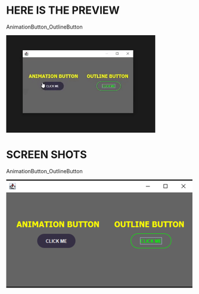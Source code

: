 
<h1>HERE IS THE PREVIEW</h1>
<p>AnimationButton_OutlineButton</p>
<img src="https://github.com/MotiFdev/AnimationButton_-_OutlineButton/blob/main/ezgif.com-video-to-gif.gif" alt="preview" width="400">
<h1>SCREEN SHOTS</h1>
<p>AnimationButton_OutlineButton</p>
<img src="https://github.com/MotiFdev/AnimationButton_-_OutlineButton/blob/main/Button.PNG" alt="preview" width="500">
